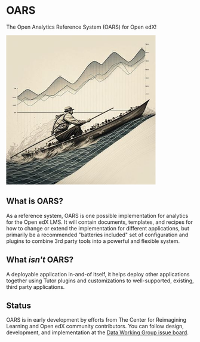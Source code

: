 # OARS

The Open Analytics Reference System (OARS) for Open edX!

![An AI generated image of a person in old style clothing navigating a small boat diagonally up a turbulent body of water with chart lines on it. There is a line chart in the background, trending upwards. The man notably has poles in his hands instead of oars, proving the ultimate futility of trying to achieve perfection visualization from large sets of messy data. :)](docs/_static/OARS_logo.jpg "OARS Logo")

## What is OARS?

As a reference system, OARS is one possible implementation for analytics for the Open edX LMS. It
will contain documents, templates, and recipes for how to change or extend the implementation for
different applications, but primarily be a recommended "batteries included" set of configuration
and plugins to combine 3rd party tools into a powerful and flexible system.

## What _isn't_ OARS?

A deployable application in-and-of itself, it helps deploy other applications together using 
Tutor plugins and customizations to well-supported, existing, third party applications.

## Status

OARS is in early development by efforts from The Center for Reimagining Learning and Open edX 
community contributors. You can follow design, development, and implementation at the [Data 
Working Group issue board](https://github.com/orgs/openedx/projects/5/views/1).
